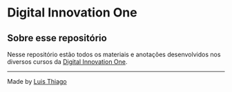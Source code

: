 # Digital Innovation One

## Sobre esse repositório

Nesse repositório estão todos os materiais e anotações desenvolvidos nos diversos cursos da [Digital Innovation One](https://web.digitalinnovation.one/).

---

Made by [Luis Thiago](https://github.com/LThiago)
